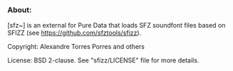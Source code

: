 ### About:

[sfz~] is an external for Pure Data that loads SFZ soundfont files based on SFIZZ (see <https://github.com/sfztools/sfizz>).

Copyright: Alexandre Torres Porres and others

License: BSD 2-clause. See "sfizz/LICENSE" file for more details.
